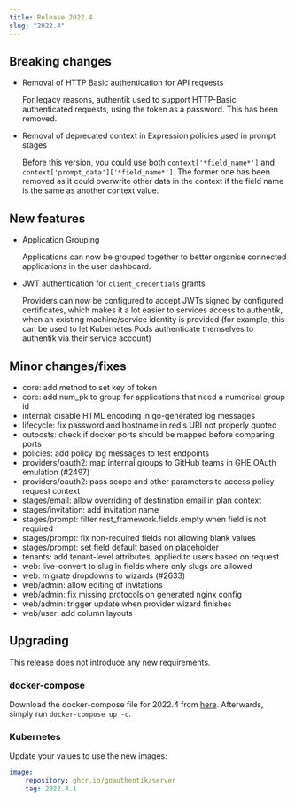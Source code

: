 ```yaml
---
title: Release 2022.4
slug: "2022.4"
---
```


## Breaking changes

-   Removal of HTTP Basic authentication for API requests

    For legacy reasons, authentik used to support HTTP-Basic authenticated requests, using the token as a password. This has been removed.

-   Removal of deprecated context in Expression policies used in prompt stages

    Before this version, you could use both `context['*field_name*']` and `context['prompt_data']['*field_name*']`. The former one has been removed as it could overwrite other data in the context if the field name is the same as another context value.

## New features

-   Application Grouping

    Applications can now be grouped together to better organise connected applications in the user dashboard.

-   JWT authentication for `client_credentials` grants

    Providers can now be configured to accept JWTs signed by configured certificates, which makes it a lot easier to services access to authentik, when an existing machine/service identity is provided (for example, this can be used to let Kubernetes Pods authenticate themselves to authentik via their service account)

## Minor changes/fixes

-   core: add method to set key of token
-   core: add num_pk to group for applications that need a numerical group id
-   internal: disable HTML encoding in go-generated log messages
-   lifecycle: fix password and hostname in redis URI not properly quoted
-   outposts: check if docker ports should be mapped before comparing ports
-   policies: add policy log messages to test endpoints
-   providers/oauth2: map internal groups to GitHub teams in GHE OAuth emulation (#2497)
-   providers/oauth2: pass scope and other parameters to access policy request context
-   stages/email: allow overriding of destination email in plan context
-   stages/invitation: add invitation name
-   stages/prompt: filter rest_framework.fields.empty when field is not required
-   stages/prompt: fix non-required fields not allowing blank values
-   stages/prompt: set field default based on placeholder
-   tenants: add tenant-level attributes, applied to users based on request
-   web: live-convert to slug in fields where only slugs are allowed
-   web: migrate dropdowns to wizards (#2633)
-   web/admin: allow editing of invitations
-   web/admin: fix missing protocols on generated nginx config
-   web/admin: trigger update when provider wizard finishes
-   web/user: add column layouts

## Upgrading

This release does not introduce any new requirements.

### docker-compose

Download the docker-compose file for 2022.4 from [here](https://goauthentik.io/version/2022.4/docker-compose.yml). Afterwards, simply run `docker-compose up -d`.

### Kubernetes

Update your values to use the new images:

```yaml
image:
    repository: ghcr.io/goauthentik/server
    tag: 2022.4.1
```
